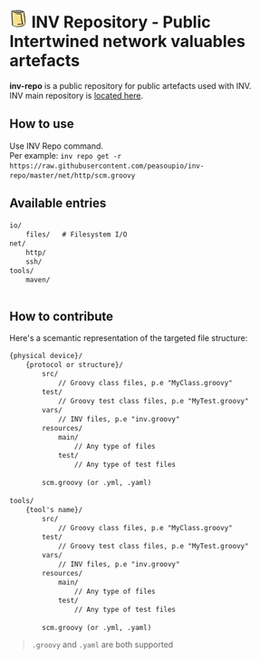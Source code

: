 # ![TiteCan](https://github.com/peasoupio/inv/blob/master/src/main/resources/public/favicon-32x32.png) INV Repository - Public Intertwined network valuables artefacts

**inv-repo** is a public repository for public artefacts used with INV.  
INV main repository is [located here](https://github.com/peasoupio/inv).  

## How to use  
Use INV Repo command.  
Per example: `inv repo get -r https://raw.githubusercontent.com/peasoupio/inv-repo/master/net/http/scm.groovy`  
  
## Available entries
```
io/
    files/   # Filesystem I/O
net/
    http/     
    ssh/    
tools/
    maven/
    
```

## How to contribute
Here's a scemantic representation of the targeted file structure:
```
{physical device}/
    {protocol or structure}/
        src/
            // Groovy class files, p.e "MyClass.groovy"
        test/
            // Groovy test class files, p.e "MyTest.groovy"
        vars/
            // INV files, p.e "inv.groovy"
        resources/
            main/
                // Any type of files
            test/
                // Any type of test files
        
        scm.groovy (or .yml, .yaml)
          
tools/
    {tool's name}/
        src/
            // Groovy class files, p.e "MyClass.groovy"
        test/
            // Groovy test class files, p.e "MyTest.groovy"
        vars/
            // INV files, p.e "inv.groovy"
        resources/
            main/
                // Any type of files
            test/
                // Any type of test files
        
        scm.groovy (or .yml, .yaml)
```
> `.groovy` and `.yaml` are both supported

